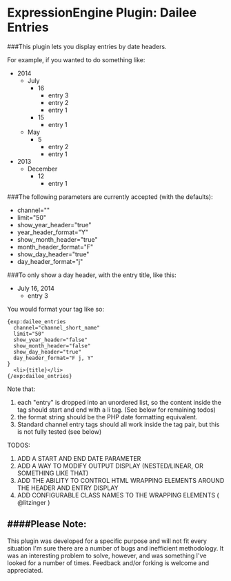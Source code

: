 # ExpressionEngine Plugin: Dailee Entries

###This plugin lets you display entries by date headers. 

For example, if you wanted to do something like:

- 2014
  - July
    - 16
      - entry 3
      - entry 2
      - entry 1
    - 15
      - entry 1
  - May
    - 5
      - entry 2
      - entry 1
- 2013
  - December
    - 12
      - entry 1
      

###The following parameters are currently accepted (with the defaults):

- channel="" 
- limit="50" 
- show_year_header="true" 
- year_header_format="Y" 
- show_month_header="true" 
- month_header_format="F" 
- show_day_header="true" 
- day_header_format="j" 

###To only show a day header, with the entry title, like this:

- July 16, 2014
  - entry 3

You would format your tag like so:

```
{exp:dailee_entries 
  channel="channel_short_name" 
  limit="50" 
  show_year_header="false" 
  show_month_header="false" 
  show_day_header="true" 
  day_header_format="F j, Y" 
}
  <li>{title}</li>
{/exp:dailee_entries}
```

Note that:

  1. each "entry" is dropped into an unordered list, so the content inside the tag should start and end with a li tag. (See below for remaining todos)
  2. the format string should be the PHP date formatting equivalent. 
  3. Standard channel entry tags should all work inside the tag pair, but this is not fully tested (see below)

TODOS:

1. ADD A START AND END DATE PARAMETER
2. ADD A WAY TO MODIFY OUTPUT DISPLAY (NESTED/LINEAR, OR SOMETHING LIKE THAT)
3. ADD THE ABILITY TO CONTROL HTML WRAPPING ELEMENTS AROUND THE HEADER AND ENTRY DISPLAY
4. ADD CONFIGURABLE CLASS NAMES TO THE WRAPPING ELEMENTS ( @litzinger )

####Please Note:
--------------------
This plugin was developed for a specific purpose and will not fit every situation I'm sure there are a number of bugs and inefficient methodology. It was an interesting problem to solve, however, and was something I've looked for a number of times. Feedback and/or forking is welcome and appreciated. 
